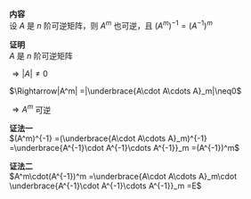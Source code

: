 **内容**  
设 $A$ 是 $n$ 阶可逆矩阵，则 $A^m$ 也可逆，且 $(A^m)^{-1}=(A^{-1})^m$  
  
**证明**  
 $A$ 是 $n$ 阶可逆矩阵  
  
 $\Rightarrow|A|\neq0$  
  
 $\Rightarrow|A^m|  
=|\underbrace{A\cdot A\cdots A}_m|\neq0$  
  
 $\Rightarrow A^m$ 可逆  
  
**证法一**  
 $(A^m)^{-1}  
=(\underbrace{A\cdot A\cdots A}_m)^{-1}  
=\underbrace{A^{-1}\cdot A^{-1}\cdots A^{-1}}_m  
=(A^{-1})^m$  
  
**证法二**  
 $A^m\cdot(A^{-1})^m  
=\underbrace{A\cdot A\cdots A}_m\cdot  
\underbrace{A^{-1}\cdot A^{-1}\cdots A^{-1}}_m  
=E$  
